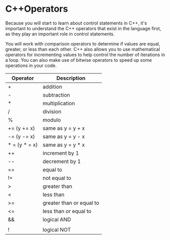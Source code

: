 # C++Operators
Because you will start to learn about control statements in C++, it's important to understand 
the C++ operators that exist in the language first, as they play an important role in control statements.

You will work with comparison operators to determine if values are equal, greater, or less than each other. 
C++ also allows you to use mathematical operators for incrementing values to help control the number of iterations in a loop.
You can also make use of bitwise operators to speed up some operations in your code.

|Operator|Description|
|---|---|
|+|addition|
|-|subtraction|
|* |multiplication|
|/|division|
|%|modulo|
|+= (y += x)|same as y = y + x|
|-= (y -= x)|same as y = y - x|
| * = (y * = x)|same as y = y * x |
|++|increment by 1|
|--|decrement by 1|
|==|equal to|
|!=|not equal to|
|>|greater than|
|<|less than|
|>=|greater than or equal to|
|<=|less than or equal to|
|&&|logical AND|
| | |  |logical OR|
|!|logical NOT|



